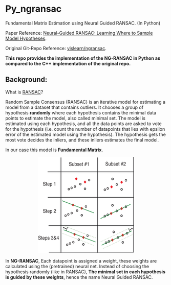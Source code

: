# Py_ngransac
Fundamental Matrix Estimation using Neural Guided RANSAC. (In Python) 

Paper Reference: [Neural-Guided RANSAC: Learning Where to Sample Model Hypotheses](https://arxiv.org/abs/1905.04132).

Original Git-Repo Reference: [vislearn/ngransac](https://github.com/vislearn/ngransac).

**This repo provides the implementation of the NG-RANSAC in Python as compared to the C++ implementation of the original repo.**

## Background:

What is [RANSAC](http://www.cs.ait.ac.th/~mdailey/cvreadings/Fischler-RANSAC.pdf)?

Random Sample Consensus (RANSAC) is an iterative model for estimating a model from a dataset that contains outliers. It chooses a group of hypothesis **randomly** where each hypothesis contains the minimal data points to estimate the model, also called minimal set. The model is estimated using each hypothesis, and all the data points are asked to vote for the hypothesis (i.e. count the number of datapoints that lies with epsilon error of the estimated model using the hypothesis). The hypothesis gets the most vote decides the inliers, and these inliers estimates the final model. 

In our case this model is **Fundamental Matrix**.

<div style="text-align:center"><img src="ransac.png" width="300" height="300"/></div> 

In **NG-RANSAC**,  Each datapoint is assigned a weight, these weights are calculated using the (pretrained) neural net. Instead of choosing the hypothesis randomly (like in RANSAC), **The minimal set in each hypothesis is guided by these weights**, hence the name Neural Guided RANSAC.
